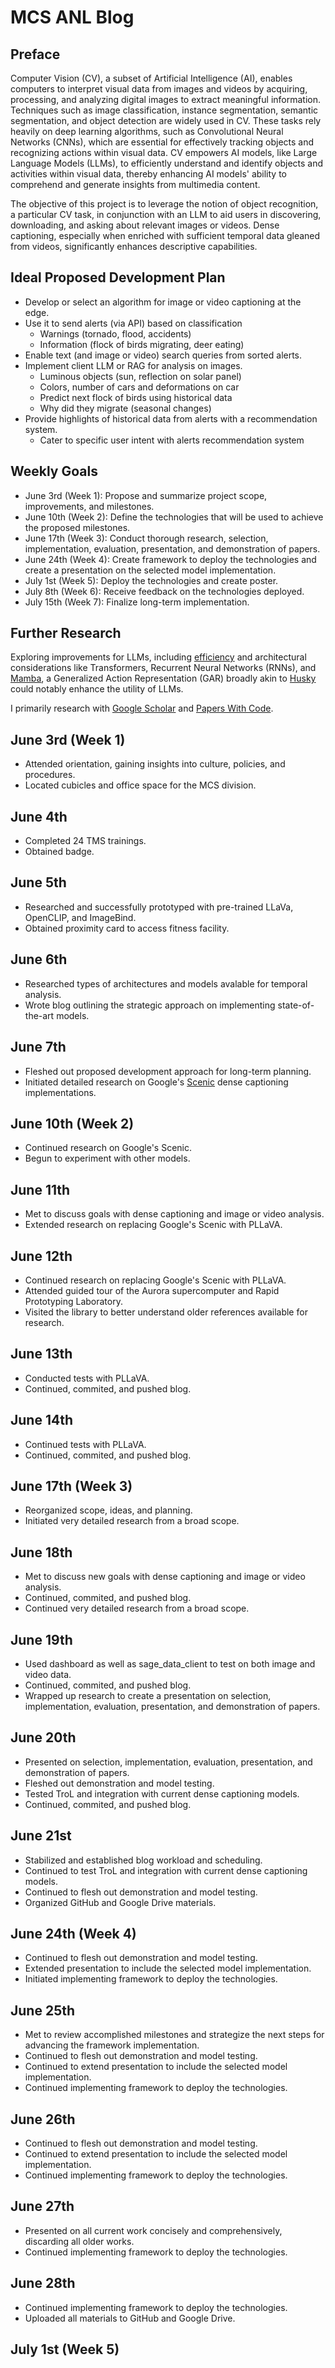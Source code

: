 # MCS ANL Blog

## Preface

Computer Vision (CV), a subset of Artificial Intelligence (AI), enables computers to interpret visual data from images and videos by acquiring, processing, and analyzing digital images to extract meaningful information. Techniques such as image classification, instance segmentation, semantic segmentation, and object detection are widely used in CV. These tasks rely heavily on deep learning algorithms, such as Convolutional Neural Networks (CNNs), which are essential for effectively tracking objects and recognizing actions within visual data. CV empowers AI models, like Large Language Models (LLMs), to efficiently understand and identify objects and activities within visual data, thereby enhancing AI models' ability to comprehend and generate insights from multimedia content.

The objective of this project is to leverage the notion of object recognition, a particular CV task, in conjunction with an LLM to aid users in discovering, downloading, and asking about relevant images or videos. Dense captioning, especially when enriched with sufficient temporal data gleaned from videos, significantly enhances descriptive capabilities.

## Ideal Proposed Development Plan

- Develop or select an algorithm for image or video captioning at the edge.
- Use it to send alerts (via API) based on classification
    - Warnings (tornado, flood, accidents)
    - Information (flock of birds migrating, deer eating)
- Enable text (and image or video) search queries from sorted alerts.
- Implement client LLM or RAG for analysis on images.
    - Luminous objects (sun, reflection on solar panel)
    - Colors, number of cars and deformations on car
    - Predict next flock of birds using historical data
    - Why did they migrate (seasonal changes)
- Provide highlights of historical data from alerts with a recommendation system.
    - Cater to specific user intent with alerts recommendation system

## Weekly Goals

- June 3rd (Week 1): Propose and summarize project scope, improvements, and milestones.
- June 10th (Week 2): Define the technologies that will be used to achieve the proposed milestones.
- June 17th (Week 3): Conduct thorough research, selection, implementation, evaluation, presentation, and demonstration of papers.
- June 24th (Week 4): Create framework to deploy the technologies and create a presentation on the selected model implementation.
- July 1st (Week 5): Deploy the technologies and create poster.
- July 8th (Week 6): Receive feedback on the technologies deployed.
- July 15th (Week 7): Finalize long-term implementation.

## Further Research

Exploring improvements for LLMs, including [efficiency](https://arxiv.org/abs/2406.02528) and architectural considerations like Transformers, Recurrent Neural Networks (RNNs), and [Mamba](https://arxiv.org/abs/2406.07522), a Generalized Action Representation (GAR) broadly akin to [Husky](https://arxiv.org/abs/2406.06469) could notably enhance the utility of LLMs.

I primarily research with [Google Scholar](https://scholar.google.com) and [Papers With Code](https://paperswithcode.com).

## June 3rd (Week 1)

- Attended orientation, gaining insights into culture, policies, and procedures.
- Located cubicles and office space for the MCS division.

## June 4th

- Completed 24 TMS trainings.
- Obtained badge.

## June 5th

- Researched and successfully prototyped with pre-trained LLaVa, OpenCLIP, and ImageBind.
- Obtained proximity card to access fitness facility.

## June 6th

- Researched types of architectures and models avalable for temporal analysis.
- Wrote blog outlining the strategic approach on implementing state-of-the-art models.

## June 7th

- Fleshed out proposed development approach for long-term planning.
- Initiated detailed research on Google's [Scenic](https://github.com/google-research/scenic/tree/main/scenic/projects) dense captioning implementations.

## June 10th (Week 2)

- Continued research on Google's Scenic.
- Begun to experiment with other models.

## June 11th

- Met to discuss goals with dense captioning and image or video analysis.
- Extended research on replacing Google's Scenic with PLLaVA.

## June 12th

- Continued research on replacing Google's Scenic with PLLaVA.
- Attended guided tour of the Aurora supercomputer and Rapid Prototyping Laboratory.
- Visited the library to better understand older references available for research.

## June 13th

- Conducted tests with PLLaVA.
- Continued, commited, and pushed blog.

## June 14th

- Continued tests with PLLaVA.
- Continued, commited, and pushed blog.

## June 17th (Week 3)

- Reorganized scope, ideas, and planning.
- Initiated very detailed research from a broad scope.

## June 18th

- Met to discuss new goals with dense captioning and image or video analysis.
- Continued, commited, and pushed blog.
- Continued very detailed research from a broad scope.

## June 19th

- Used dashboard as well as sage_data_client to test on both image and video data.
- Continued, commited, and pushed blog.
- Wrapped up research to create a presentation on selection, implementation, evaluation, presentation, and demonstration of papers.

## June 20th

- Presented on selection, implementation, evaluation, presentation, and demonstration of papers.
- Fleshed out demonstration and model testing.
- Tested TroL and integration with current dense captioning models.
- Continued, commited, and pushed blog.

## June 21st

- Stabilized and established blog workload and scheduling.
- Continued to test TroL and integration with current dense captioning models.
- Continued to flesh out demonstration and model testing.
- Organized GitHub and Google Drive materials.

## June 24th (Week 4)

- Continued to flesh out demonstration and model testing.
- Extended presentation to include the selected model implementation.
- Initiated implementing framework to deploy the technologies.

## June 25th

- Met to review accomplished milestones and strategize the next steps for advancing the framework implementation.
- Continued to flesh out demonstration and model testing.
- Continued to extend presentation to include the selected model implementation.
- Continued implementing framework to deploy the technologies.

## June 26th

- Continued to flesh out demonstration and model testing.
- Continued to extend presentation to include the selected model implementation.
- Continued implementing framework to deploy the technologies.

## June 27th

- Presented on all current work concisely and comprehensively, discarding all older works.
- Continued implementing framework to deploy the technologies.

## June 28th

- Continued implementing framework to deploy the technologies.
- Uploaded all materials to GitHub and Google Drive.

## July 1st (Week 5)
